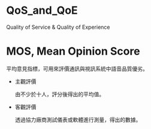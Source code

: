 # QoS_and_QoE
Quality of Service &amp; Quality of Experience

# MOS, Mean Opinion Score 

平均意見指標，可用來評價通訊與視訊系統中語音品質優劣。

* 主觀評價

  由不少於十人，評分後得出的平均值。

* 客觀評價

  透過協力廠商測試儀表或軟體進行測量，得出的數據。
